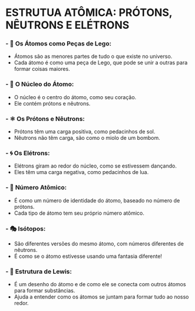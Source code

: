 # ESTRUTUA ATÔMICA: PRÓTONS, NÊUTRONS E ELÉTRONS

### - **🧱 Os Átomos como Peças de Lego:**
  - Átomos são as menores partes de tudo o que existe no universo.
  - Cada átomo é como uma peça de Lego, que pode se unir a outras para formar coisas maiores.

### - **💖 O Núcleo do Átomo:**
  - O núcleo é o centro do átomo, como seu coração.
  - Ele contém prótons e nêutrons.

### - **⚛️ Os Prótons e Nêutrons:**
  - Prótons têm uma carga positiva, como pedacinhos de sol.
  - Nêutrons não têm carga, são como o miolo de um bombom.

### - **🌀 Os Elétrons:**
  - Elétrons giram ao redor do núcleo, como se estivessem dançando.
  - Eles têm uma carga negativa, como pedacinhos de lua.

### - **🔢 Número Atômico:**
  - É como um número de identidade do átomo, baseado no número de prótons.
  - Cada tipo de átomo tem seu próprio número atômico.

### - **🎭 Isótopos:**
  - São diferentes versões do mesmo átomo, com números diferentes de nêutrons.
  - É como se o átomo estivesse usando uma fantasia diferente!

### - **🎨 Estrutura de Lewis:**
  - É um desenho do átomo e de como ele se conecta com outros átomos para formar substâncias.
  - Ajuda a entender como os átomos se juntam para formar tudo ao nosso redor.
